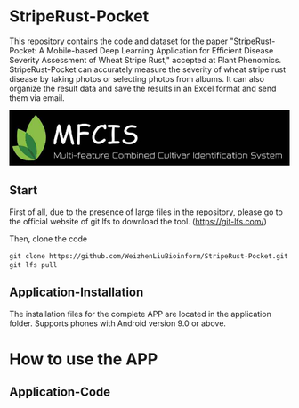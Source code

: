 # StripeRust-Pocket

This repository contains the code and dataset for the paper "StripeRust-Pocket: A Mobile-based Deep Learning Application for Efficient Disease Severity Assessment of Wheat Stripe Rust," accepted at Plant Phenomics. StripeRust-Pocket can accurately measure the severity of wheat stripe rust disease by taking photos or selecting photos from albums. It can also organize the result data and save the results in an Excel format and send them via email.

![MFCIS online platform](https://github.com/WeizhenLiuBioinform/mfcis/blob/master/logo.jpg)

## Start

First of all, due to the presence of large files in the repository, please go to the official website of git lfs to download the tool.
(https://git-lfs.com/)

Then, clone the code
```shell script
git clone https://github.com/WeizhenLiuBioinform/StripeRust-Pocket.git
git lfs pull
```

## Application-Installation

The installation files for the complete APP are located in the application folder. Supports phones with Android version 9.0 or above.

# How to use the APP

## Application-Code

